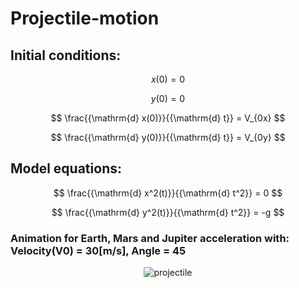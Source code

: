 # Projectile-motion

## Initial conditions:
$$
x(0) = 0
$$

$$
y(0) = 0
$$

$$
\frac{{\mathrm{d} x(0)}}{{\mathrm{d} t}} = V_{0x}
$$

$$
\frac{{\mathrm{d} y(0)}}{{\mathrm{d} t}} = V_{0y}
$$

## Model equations:
$$
\frac{{\mathrm{d} x^2(t)}}{{\mathrm{d} t^2}} = 0
$$

$$
\frac{{\mathrm{d} y^2(t)}}{{\mathrm{d} t^2}} = -g
$$


### Animation for Earth, Mars and Jupiter acceleration with: Velocity(V0) = 30[m/s], Angle = 45
<p align="center">
  <img src="https://github.com/PatrykSpierewka/Projectile-motion/assets/101202344/9e82ea43-9661-45b4-87fe-43196f498ada" alt="projectile">
</p>
